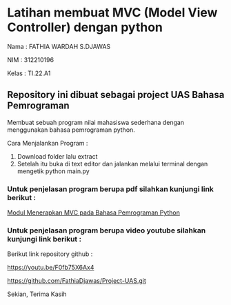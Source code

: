 # Latihan membuat MVC (Model View Controller) dengan python

Nama : FATHIA WARDAH S.DJAWAS

NIM : 312210196

Kelas : TI.22.A1


## Repository ini dibuat sebagai project UAS Bahasa Pemrograman

Membuat sebuah program nilai mahasiswa sederhana dengan menggunakan bahasa pemrograman python.

Cara Menjalankan Program :

1. Download folder lalu extract
2. Setelah itu buka di text editor dan jalankan melalui terminal dengan mengetik python main.py

### Untuk penjelasan program berupa pdf silahkan kunjungi link berikut :

[Modul Menerapkan MVC pada Bahasa Pemrograman Python](https://drive.google.com/file/d/1XFdNkuBiQgtGIc7S3N5hKDthOCeLavUE/view?usp=drivesdk)

### Untuk penjelasan program berupa video youtube silahkan kunjungi link berikut :

Berikut link repository github :

https://youtu.be/F0fb75X6Ax4

https://github.com/FathiaDjawas/Project-UAS.git

Sekian, Terima Kasih
